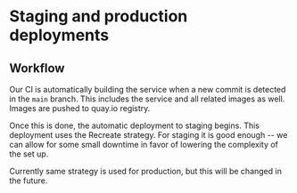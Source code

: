 # Staging and production deployments

## Workflow

Our CI is automatically building the service when a new commit is detected in the `main` branch.
This includes the service and all related images as well. Images are pushed to quay.io registry.

Once this is done, the automatic deployment to staging begins. This deployment uses the Recreate strategy.
For staging it is good enough -- we can allow for some small downtime in favor of lowering the complexity
of the set up.

Currently same strategy is used for production, but this will be changed in the future.

